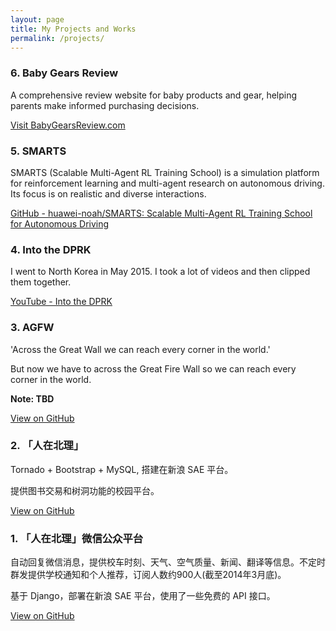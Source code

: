 ```yaml
---
layout: page
title: My Projects and Works
permalink: /projects/
---
```


### 6. Baby Gears Review

A comprehensive review website for baby products and gear, helping parents make informed purchasing decisions.

[Visit BabyGearsReview.com](https://babygearsreview.com/)

### 5. SMARTS

SMARTS (Scalable Multi-Agent RL Training School) is a simulation platform for reinforcement learning and multi-agent research on autonomous driving. Its focus is on realistic and diverse interactions.

[GitHub - huawei-noah/SMARTS: Scalable Multi-Agent RL Training School for Autonomous Driving](https://github.com/huawei-noah/SMARTS)

### 4. Into the DPRK

I went to North Korea in May 2015. I took a lot of videos and then clipped them together.

[YouTube - Into the DPRK](https://www.youtube.com/watch?v=fmwqPx3BMSg)

### 3. AGFW

'Across the Great Wall we can reach every corner in the world.'

But now we have to across the Great Fire Wall so we can reach every corner in the world.

**Note: TBD**

[View on GitHub](https://github.com/liamchzh/AGFW)

### 2. 「人在北理」

Tornado + Bootstrap + MySQL, 搭建在新浪 SAE 平台。

提供图书交易和树洞功能的校园平台。

[View on GitHub](https://github.com/liamchzh/atbit)

### 1. 「人在北理」微信公众平台

自动回复微信消息，提供校车时刻、天气、空气质量、新闻、翻译等信息。不定时群发提供学校通知和个人推荐，订阅人数约900人(截至2014年3月底)。

基于 Django，部署在新浪 SAE 平台，使用了一些免费的 API 接口。

[View on GitHub](https://github.com/liamchzh/bithelper)
